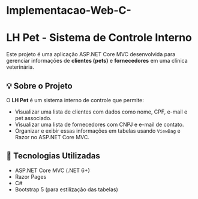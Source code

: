 # Implementacao-Web-C-
# LH Pet - Sistema de Controle Interno

Este projeto é uma aplicação ASP.NET Core MVC desenvolvida para gerenciar informações de **clientes (pets)** e **fornecedores** em uma clínica veterinária.

## 💡 Sobre o Projeto

O **LH Pet** é um sistema interno de controle que permite:

- Visualizar uma lista de clientes com dados como nome, CPF, e-mail e pet associado.
- Visualizar uma lista de fornecedores com CNPJ e e-mail de contato.
- Organizar e exibir essas informações em tabelas usando `ViewBag` e Razor no ASP.NET Core MVC.

## 🚀 Tecnologias Utilizadas

- ASP.NET Core MVC (.NET 6+)
- Razor Pages
- C#
- Bootstrap 5 (para estilização das tabelas)

